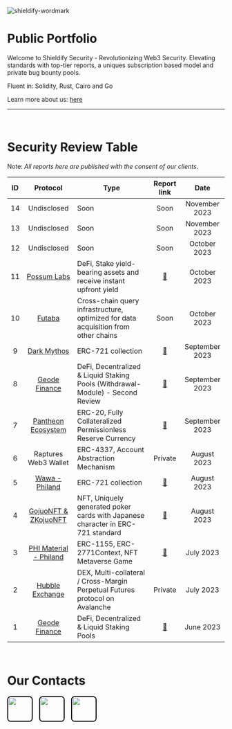 ![shieldify-wordmark](https://github.com/shieldify-security/audits-portfolio/assets/133656516/2e532570-42cc-44c5-be61-fec9437aec70)

# Public Portfolio

Welcome to Shieldify Security - Revolutionizing Web3 Security. Elevating standards with top-tier reports, a uniques subscription based model and private bug bounty pools.

Fluent in: Solidity, Rust, Cairo and Go

Learn more about us: [here](https://shieldify.org/)

<hr>
<br>

# Security Review Table

Note: _All reports here are published with the consent of our clients._

| ID  |                               Protocol                                | Type                                                                               |                     Report link                      |      Date      |
| :-: | :-------------------------------------------------------------------: | ---------------------------------------------------------------------------------- | :--------------------------------------------------: | :------------: |
| 14  |                              Undisclosed                              | Soon                                                                               |                         Soon                         | November 2023  |
| 13  |                              Undisclosed                              | Soon                                                                               |                         Soon                         | November 2023  |
| 12  |                              Undisclosed                              | Soon                                                                               |                         Soon                         |  October 2023  |
| 11  |               [Possum Labs](https://www.possumlabs.io/)               | DeFi, Stake yield-bearing assets and receive instant upfront yield                 |     [📄](reports/PossumLabs-Security-Review.pdf)     |  October 2023  |
| 10  |                     [Futaba](https://futaba.dev/)                     | Cross-chain query infrastructure, optimized for data acquisition from other chains |                         Soon                         |  October 2023  |
|  9  |                [Dark Mythos](https://dark-mythos.com/)                | ERC-721 collection                                                                 |     [📄](reports/DarkMythos-Security-Review.pdf)     | September 2023 |
|  8  |                [Geode Finance](https://www.geode.fi/)                 | DeFi, Decentralized & Liquid Staking Pools (Withdrawal-Module) - Second Review     |  [📄](reports/GeodeFinance-WM-Security-Review.pdf)   | September 2023 |
|  7  | [Pantheon Ecosystem](https://pantheon-ecosystem.gitbook.io/pantheon/) | ERC-20, Fully Collateralized Permissionless Reserve Currency                       | [📄](reports/PantheonEcosystem-Security-Review.pdf)  | September 2023 |
|  6  |                         Raptures Web3 Wallet                          | ERC-4337, Account Abstraction Mechanism                                            |                       Private                        |  August 2023   |
|  5  |              [Wawa - Philand](https://wawa.philand.xyz/)              | ERC-721 collection                                                                 |        [📄](reports/Wawa-Security-Review.pdf)        |  August 2023   |
|  4  |             [GojuoNFT & ZKojuoNFT](https://gojuonft.io/)              | NFT, Uniquely generated poker cards with Japanese character in ERC-721 standard    | [📄](reports/GojuoNFT-ZKojuoNFT-Security-Review.pdf) |  August 2023   |
|  3  |            [PHI Material - Philand](https://philand.xyz/)             | ERC-1155, ERC-2771Context, NFT Metaverse Game                                      |    [📄](reports/PHIMaterial-Security-Review.pdf)     |   July 2023    |
|  2  |              [Hubble Exchange](https://hubble.exchange/)              | DEX, Multi-collateral / Cross-Margin Perpetual Futures protocol on Avalanche       |                       Private                        |   July 2023    |
|  1  |                [Geode Finance](https://www.geode.fi/)                 | DeFi, Decentralized & Liquid Staking Pools                                         |    [📄](reports/GeodeFinance-Security-Review.pdf)    |   June 2023    |

<br>

# Our Contacts

<div class="social-icon-wrapper">

<a href="https://twitter.com/ShieldifySec" target="_blank" class="w-inline-block">
    <img src="https://assets-global.website-files.com/649bd5b9976f3a3f951d50c2/64e456dd14f5229268d902d8_twitter-2.svg" loading="lazy" alt="" class="social-icon">
</a>

<a href="https://telegram.me/researcherShieldify" target="_blank" class="w-inline-block">
    <img src="https://assets-global.website-files.com/649bd5b9976f3a3f951d50c2/64a9046f04ca7c8ef6315963_telegram.svg" loading="lazy" alt="" class="social-icon">
</a>

<a href="https://www.linkedin.com/company/shieldify-security/" target="_blank" class="w-inline-block">
    <img src="https://assets-global.website-files.com/649bd5b9976f3a3f951d50c2/64a9045f08bfaa50ce6c6d78_linkedin%20(1).svg" loading="lazy" alt="" class="social-icon">
</a>

</div>

<style>
.social-icon-wrapper {
    display: flex;
    align-items: center;
}

.social-icon {
    margin-right: 15px;
    width: 55px;
    height: 55px;
    border-radius: 0.5rem;
    border: 2px solid #000;
}
</style>
